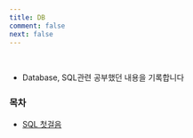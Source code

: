 ```yaml
---
title: DB
comment: false
next: false
---
```


<br/>

- Database, SQL관련 공부했던 내용을 기록합니다

### 목차

- [SQL 첫걸음](./sql.md)
